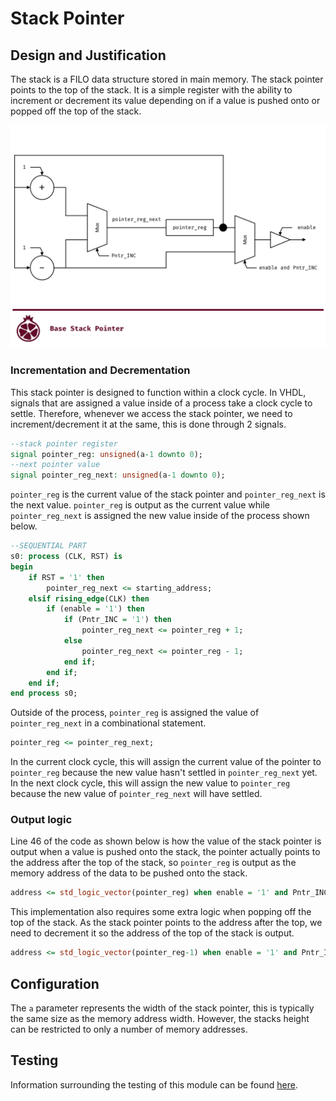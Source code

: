 # Stack Pointer

## Design and Justification
<!-- Please discuss your design here -->
<!-- Make sure to justify any design choices made where there may be an alternative approach -->
The stack is a FILO data structure stored in main memory. The stack pointer points to the top of the stack. It is a simple register with the ability to increment or decrement its value depending on if a value is pushed onto or popped off the top of the stack.

![Stack block diagram](/images/Stack_Pointer_Block_Diagram.png)

### Incrementation and Decrementation
This stack pointer is designed to function within a clock cycle. In VHDL, signals that are assigned a value inside of a process take a clock cycle to settle. Therefore, whenever we access the stack pointer, we need to increment/decrement it at the same, this is done through 2 signals.

```VHDL
--stack pointer register
signal pointer_reg: unsigned(a-1 downto 0);
--next pointer value
signal pointer_reg_next: unsigned(a-1 downto 0);
```

`pointer_reg` is the current value of the stack pointer and `pointer_reg_next` is the next value. `pointer_reg` is output as the current value while `pointer_reg_next` is assigned the new value inside of the process shown below.

```VHDL
--SEQUENTIAL PART
s0: process (CLK, RST) is
begin
    if RST = '1' then
        pointer_reg_next <= starting_address;
    elsif rising_edge(CLK) then
        if (enable = '1') then
            if (Pntr_INC = '1') then
                pointer_reg_next <= pointer_reg + 1;
            else
                pointer_reg_next <= pointer_reg - 1;
            end if;
        end if;
    end if;
end process s0;
```

Outside of the process, `pointer_reg` is assigned the value of `pointer_reg_next` in a combinational statement.

```VHDL
pointer_reg <= pointer_reg_next;
```

In the current clock cycle, this will assign the current value of the pointer to `pointer_reg` because the new value hasn't settled in `pointer_reg_next` yet. In the next clock cycle, this will assign the new value to `pointer_reg` because the new value of `pointer_reg_next` will have settled.

### Output logic
Line 46 of the code as shown below is how the value of the stack pointer is output when a value is pushed onto the stack, the pointer actually points to the address after the top of the stack, so `pointer_reg` is output as the memory address of the data to be pushed onto the stack.

```VHDL
address <= std_logic_vector(pointer_reg) when enable = '1' and Pntr_INC = '1' else (others => 'Z');
```

This implementation also requires some extra logic when popping off the top of the stack. As the stack pointer points to the address after the top, we need to decrement it so the address of the top of the stack is output.

```VHDL
address <= std_logic_vector(pointer_reg-1) when enable = '1' and Pntr_INC = '0' else (others => 'Z');
```

## Configuration
The `a` parameter represents the width of the stack pointer, this is typically the same size as the memory address width. However, the stacks height can be restricted to only a number of memory addresses.

## Testing
Information surrounding the testing of this module can be found [here](https://github.com/Zachary-Pearce/Pomegranate/blob/main/testing/Stack%20Pointer/).